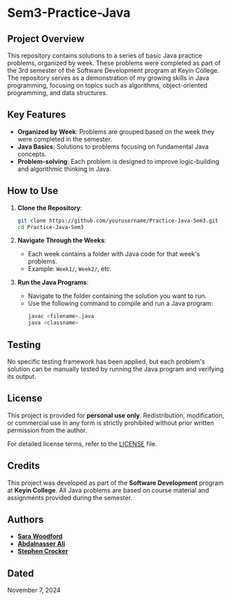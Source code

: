 
# Sem3-Practice-Java

## Project Overview

This repository contains solutions to a series of basic Java practice problems, organized by week. These problems were completed as part of the 3rd semester of the Software Development program at Keyin College. The repository serves as a demonstration of my growing skills in Java programming, focusing on topics such as algorithms, object-oriented programming, and data structures.

## Key Features

- **Organized by Week**: Problems are grouped based on the week they were completed in the semester.
- **Java Basics**: Solutions to problems focusing on fundamental Java concepts.
- **Problem-solving**: Each problem is designed to improve logic-building and algorithmic thinking in Java.

## How to Use

1. **Clone the Repository**:
   ```bash
   git clone https://github.com/yourusername/Practice-Java-Sem3.git
   cd Practice-Java-Sem3
   ```

2. **Navigate Through the Weeks**: 
   - Each week contains a folder with Java code for that week's problems.
   - Example: `Week1/`, `Week2/`, etc.

3. **Run the Java Programs**: 
   - Navigate to the folder containing the solution you want to run.
   - Use the following command to compile and run a Java program:
     ```bash
     javac <filename>.java
     java <classname>
     ```

## Testing

No specific testing framework has been applied, but each problem's solution can be manually tested by running the Java program and verifying its output.

## License

This project is provided for **personal use only**. Redistribution, modification, or commercial use in any form is strictly prohibited without prior written permission from the author.

For detailed license terms, refer to the [LICENSE](./LICENSE.md) file.

## Credits

This project was developed as part of the **Software Development** program at **Keyin College**. All Java problems are based on course material and assignments provided during the semester.

## Authors

- **[Sara Woodford](https://github.com/sarwoodford)**
- **[Abdalnasser Ali](https://github.com/Nasser-A-Ali)**
- **[Stephen Crocker](https://github.com/SearchingSteve)**

## Dated

November 7, 2024
